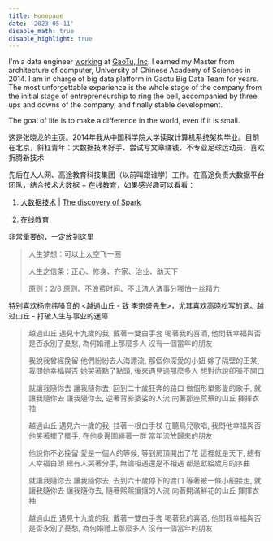 ```yaml
---
title: Homepage
date: '2023-05-11'
disable_math: true
disable_highlight: true
---
```


I'm a data engineer [working](/todo/) at [GaoTu, Inc](https://gaotu.cn).
I earned my Master from architecture of computer, University of Chinese Academy of Sciences in 2014.
I am in charge of big data platform in Gaotu Big Data Team for years.
The most unforgettable experience is the whole stage of the company from the initial stage of entrepreneurship to ring the bell, accompanied by three ups and downs of the company, and finally stable development.

The goal of life is to make a difference in the world, even if it is small.

这是张晓龙的主页。2014年我从中国科学院大学读取计算机系统架构毕业。目前在北京，斜杠青年：大数据技术好手、尝试写文章赚钱、不专业足球运动员、喜欢折腾新技术

先后在人人网、高途教育科技集团（以前叫跟谁学）工作。在高途负责大数据平台团队，结合技术大数据 + 在线教育，如果感兴趣可以看看：

1. [大数据技术](/categories/bigdata/) | [The discovery of Spark](/tags/the-discovery-of-spark/)

2. [在线教育](/categories/在线教育/)

非常重要的，一定放到这里

> 人生梦想：可以上太空飞一圈
>
> 人生之信条：正心、修身、齐家、治业、助天下
>
> 原则：2/8 原则、不浪费时间、不让渣人渣事分哪怕一丝精力

特别喜欢杨宗纬嗓音的 <越過山丘 - 致 李宗盛先生>，尤其喜欢高晓松写的词。越过山丘 - 打破人生与事业的迷障

> 越過山丘 遇見十九歲的我, 戴著一雙白手套 喝著我的喜酒, 他問我幸福與否 是否永別了憂愁, 為何婚禮上那麼多人 沒有一個當年的朋友
>
> 我說我曾經挽留 他們紛紛去人海漂流, 那個你深愛的小妞 嫁了隔壁的王某, 我問她幸福與否 她哭著點了點頭, 後來遇見過那麼多人 想對你說卻張不開口
> 
> 就讓我隨你去 讓我隨你去, 回到二十歲狂奔的路口 做個形單影隻的歌手, 就讓我隨你去 讓我隨你去, 逆著背影婆娑的人流 向著那座荒蕪的山丘 揮揮衣袖
> 
> 越過山丘 遇見六十歲的我, 拄著一根白手杖 在聽鳥兒歌唱, 我問他幸福與否 他笑著擺了擺手, 在他身邊圍繞著一群 當年流放歸來的朋友
> 
> 他說你不必挽留 愛是一個人的等候, 等到房頂開出了花 這裡就是天下, 總有人幸福白頭 總有人哭著分手, 無論相遇還是不相遇 都是獻給歲月的序曲
> 
> 就讓我隨你去 讓我隨你去, 去到六十歲停下的渡口 等著被一條小船接走, 就讓我隨你去 讓我隨你去, 隨著熙熙攘攘的人流 向著開滿鮮花的山丘 揮揮衣袖
> 
> 
> 越過山丘 遇見十九歲的我, 戴著一雙白手套 喝著我的喜酒, 他問我幸福與否 是否永別了憂愁, 為何婚禮上那麼多人 沒有一個當年的朋友
> 